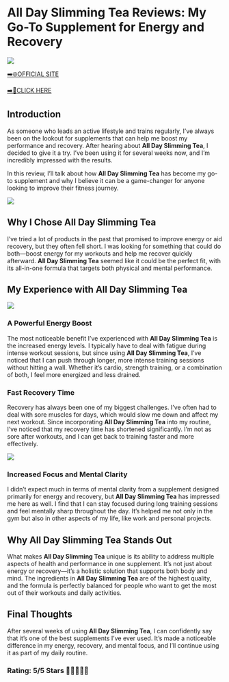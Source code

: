 # **All Day Slimming Tea Reviews**: My Go-To Supplement for Energy and Recovery

[![](https://static.vecteezy.com/system/resources/thumbnails/019/896/014/small/buy-now-gradient-button-with-cart-symbol-buy-now-illustration-png.png)](https://edetoop.top/lander/sugarpreland-1/slimmingtea.html) 

[➡️🌐OFFICIAL SITE](https://edetoop.top/lander/sugarpreland-1/slimmingtea.html) 

[➡️🔗CLICK HERE](https://edetoop.top/lander/sugarpreland-1/slimmingtea.html) 


## Introduction

As someone who leads an active lifestyle and trains regularly, I’ve always been on the lookout for supplements that can help me boost my performance and recovery. After hearing about **All Day Slimming Tea**, I decided to give it a try. I’ve been using it for several weeks now, and I’m incredibly impressed with the results.

In this review, I’ll talk about how **All Day Slimming Tea** has become my go-to supplement and why I believe it can be a game-changer for anyone looking to improve their fitness journey.

[![](https://wallpapers.com/images/hd/red-order-now-button-udg4jcj4arvn8b0n-2.png)](https://edetoop.top/lander/sugarpreland-1/slimmingtea.html)  

## Why I Chose **All Day Slimming Tea**

I’ve tried a lot of products in the past that promised to improve energy or aid recovery, but they often fell short. I was looking for something that could do both—boost energy for my workouts and help me recover quickly afterward. **All Day Slimming Tea** seemed like it could be the perfect fit, with its all-in-one formula that targets both physical and mental performance.

## My Experience with **All Day Slimming Tea**

[![](https://static.vecteezy.com/system/resources/thumbnails/019/896/014/small/buy-now-gradient-button-with-cart-symbol-buy-now-illustration-png.png)](https://edetoop.top/lander/sugarpreland-1/slimmingtea.html)

### A Powerful Energy Boost

The most noticeable benefit I’ve experienced with **All Day Slimming Tea** is the increased energy levels. I typically have to deal with fatigue during intense workout sessions, but since using **All Day Slimming Tea**, I’ve noticed that I can push through longer, more intense training sessions without hitting a wall. Whether it’s cardio, strength training, or a combination of both, I feel more energized and less drained.

### Fast Recovery Time

Recovery has always been one of my biggest challenges. I’ve often had to deal with sore muscles for days, which would slow me down and affect my next workout. Since incorporating **All Day Slimming Tea** into my routine, I’ve noticed that my recovery time has shortened significantly. I’m not as sore after workouts, and I can get back to training faster and more effectively.

[![](https://wallpapers.com/images/hd/red-order-now-button-udg4jcj4arvn8b0n-2.png)](https://edetoop.top/lander/sugarpreland-1/slimmingtea.html)  

### Increased Focus and Mental Clarity

I didn’t expect much in terms of mental clarity from a supplement designed primarily for energy and recovery, but **All Day Slimming Tea** has impressed me here as well. I find that I can stay focused during long training sessions and feel mentally sharp throughout the day. It’s helped me not only in the gym but also in other aspects of my life, like work and personal projects.

## Why **All Day Slimming Tea** Stands Out

What makes **All Day Slimming Tea** unique is its ability to address multiple aspects of health and performance in one supplement. It’s not just about energy or recovery—it’s a holistic solution that supports both body and mind. The ingredients in **All Day Slimming Tea** are of the highest quality, and the formula is perfectly balanced for people who want to get the most out of their workouts and daily activities.

## Final Thoughts

After several weeks of using **All Day Slimming Tea**, I can confidently say that it’s one of the best supplements I’ve ever used. It’s made a noticeable difference in my energy, recovery, and mental focus, and I’ll continue using it as part of my daily routine.

### Rating: 5/5 Stars 🌟🌟🌟🌟🌟
